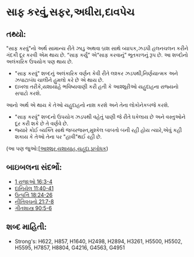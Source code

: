 # સાફ કરવું,સફર,અધીરા,દાવપેચ 

## તથ્યો: 

"સાફ કરવું"નો અર્થ સામાન્ય રીતે ઝાડુ અથવા બ્રશ સાથે વ્યાપક,ઝડપી હલનચલન કરીને ગંદકી દૂર કરવી એમ થાય છે.
“સાફ કર્યું” એ“સાફ કરવાનું” ભૂતકાળનું રૂપ છે.
આ શબ્દોનો અલંકારિક ઉપયોગ પણ થાય છે.

* "સાફ કરવું" શબ્દનું અલંકારિક વર્ણન  કેવી રીતે લશ્કર ઝડપથી,નિર્ણયાત્મક અને ઝપાટાબંધ ચાલીને હુમલો કરે છે એ થાય છે.
* દાખલા તરીકે,યશાયાહે ભવિષ્યવાણી કરી હતી કે આશ્શૂરીઓ યહુદાહના રાજ્યનો સપાટો કરશે.

આનો અર્થ એ થાય કે તેઓ યહુદાહનો નાશ કરશે અને તેના લોકોનેકબજે કરશે.

* "સાફ કરવું" શબ્દનો ઉપયોગ ઝડપથી વહેતું પાણી જે રીતે ધકેલાય છે અને વસ્તુઓને દૂર કરી શકે છે તે વર્ણવે છે.
* જ્યારે કોઈ વ્યક્તિ સાથે જબરજસ્ત,મુશ્કેલ બાબતો બની રહી હોય ત્યારે,એવું કહી શકાય કે તેઓ તેના પર "હાવી"થઈ રહી છે.

(આ પણ જુઓ:[[આશ્શૂર](../names/assyria.md),[યશાયાહ](../names/isaiah.md),[યહૂદા](../names/judah.md),[પ્રબોધક](../kt/prophet.md))

## બાઇબલના સંદર્ભો: 

* [1 રાજાઓ 16:3-4](rc://gu/tn/help/1ki/16/03)
* [દાનિયેલ 11:40-41](rc://gu/tn/help/dan/11/40)
* [ઉત્પત્તિ 18:24-26](rc://gu/tn/help/gen/18/24)
* [નીતિવચનો 21:7-8](rc://gu/tn/help/pro/21/07)
* [ગીતશાસ્ત્ર 90:5-6](rc://gu/tn/help/psa/090/005)

## શબ્દ માહિતી: 

* Strong's: H622, H857, H1640, H2498, H2894, H3261, H5500, H5502, H5595, H7857, H8804, G4216, G4563, G4951
